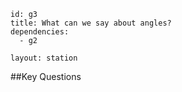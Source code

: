 ````
id: g3
title: What can we say about angles?
dependencies:
  - g2

layout: station
````
##Key Questions